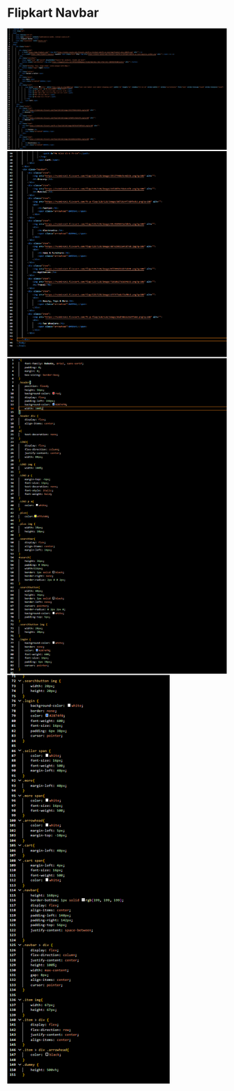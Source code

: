# Flipkart Navbar

![SS1](<Screenshot 2023-09-13 182412.png>)
![SS2](<Screenshot 2023-09-13 182440.png>)
![SS3](<Screenshot 2023-09-13 182453.png>)
![SS4](<Screenshot 2023-09-13 182504.png>)